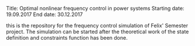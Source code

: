 Title: Optimal nonlinear frequency control in power systems
Starting date: 19.09.2017
End date: 30.12.2017

this is the repository for the frequency control simulation of Felix' Semester project. The simulation can be started after the theoretical work of the state definition and constraints function has been done.